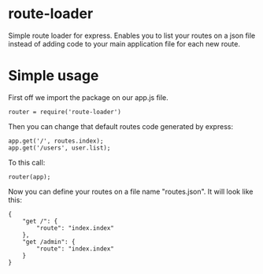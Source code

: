 route-loader
============

Simple route loader for express. Enables you to list your routes on a json file instead of adding code to your main application file for each new route.


Simple usage
==========

First off we import the package on our app.js file.

```
router = require('route-loader')
```

Then you can change that default routes code generated by express:

```
app.get('/', routes.index);
app.get('/users', user.list);
```

To this call:

```
router(app);
```

Now you can define your routes on a file name "routes.json". It will look like this:

```
{
    "get /": {
        "route": "index.index"
    },
    "get /admin": {
        "route": "index.index"
    }
}
```
